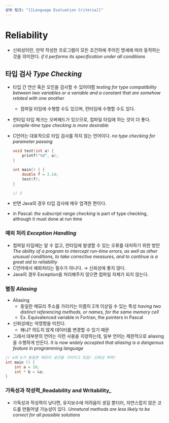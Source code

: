 ```yaml
---
상위 링크: "[[Language Evaluation Criteria]]"
---
```

# Reliability

- 신뢰성이란, 만약 작성한 프로그램이 모든 조건하에 주어진 명세에 따라 동작하는 것을 의미한다. _if it performs its specification under all conditions_

## 타입 검사 _Type Checking_

- 타입 간 연산 혹은 오인을 검사할 수 있어야함 _testing for type compatibility between two variables or a variable and a constant that are somehow related with one another_
    - 컴파일 타임에 수행할 수도 있으며, 런타임에 수행할 수도 있다.
- 런타임 타입 체크는 오버헤드가 있으므로, 컴파일 타임에 하는 것이 더 좋다. _compile-time type checking is more desirable_
- C언어는 대표적으로 타입 검사를 하지 않는 언어이다. _no type checking for parameter passing_
    
    ```c
    void test(int a) {
    	printf("%d", a);
    }
    
    int main() { {
    	double f = 3.14;
    	test(f); 
    }
    
    // 3
    ```
    
- 반면 Java의 경우 타입 검사에 매우 엄격한 편이다.
- in Pascal: _the subscript range checking_ is part of type checking, although it must done at run time
    

### 예외 처리 _Exception Handling_
- 컴파일 타임에는 알 수 없고, 런타임에 발생할 수 있는 오류를 대처하기 위한 방안 _The ability of a program to intercept run-time errors, as well as other unusual conditions, to take corrective measures, and to continue is a great aid to reliability_
- C언어에서 예외처리는 필수가 아니다. → 신뢰성에 좋지 않다.
- Java의 경우 Exception을 처리해주지 않으면 컴파일 자체가 되지 않는다.

### 별칭 _Aliasing_
- Aliasing
    - 동일한 메모리 주소를 가리키는 이름이 2개 이상일 수 있는 특성 _having two distinct referencing methods, or names, for the same memory cell_
    - Ex. Equivalenced variable in Fortran, the pointers in Pascal
- 신뢰성에는 악영향을 미친다.
    - 왜냐? 의도치 않게 데이터를 변경할 수 있기 때문
- 그래서 대부분의 언어는 이런 사용을 지양하는데, 일부 언어는 제한적으로 aliasing을 수행하게 만든다. _It is now widely accepted that aliasing is a dangerous feature in programming language_

```c
// a와 b가 동일한 메모리 공간을 가리키고 있음! 신뢰성 하락!
int main () {
	int a = 10;
	int * b = &a;
}
```

### 가독성과 작성력_Readability and Writability_
- 가독성과 작성력이 낮다면, 유지보수에 어려움이 생길 뿐더러, 자연스럽지 않은 코드를 만들어낼 가능성이 있다. _Unnatural methods are less likely to be correct for all possible solutions_